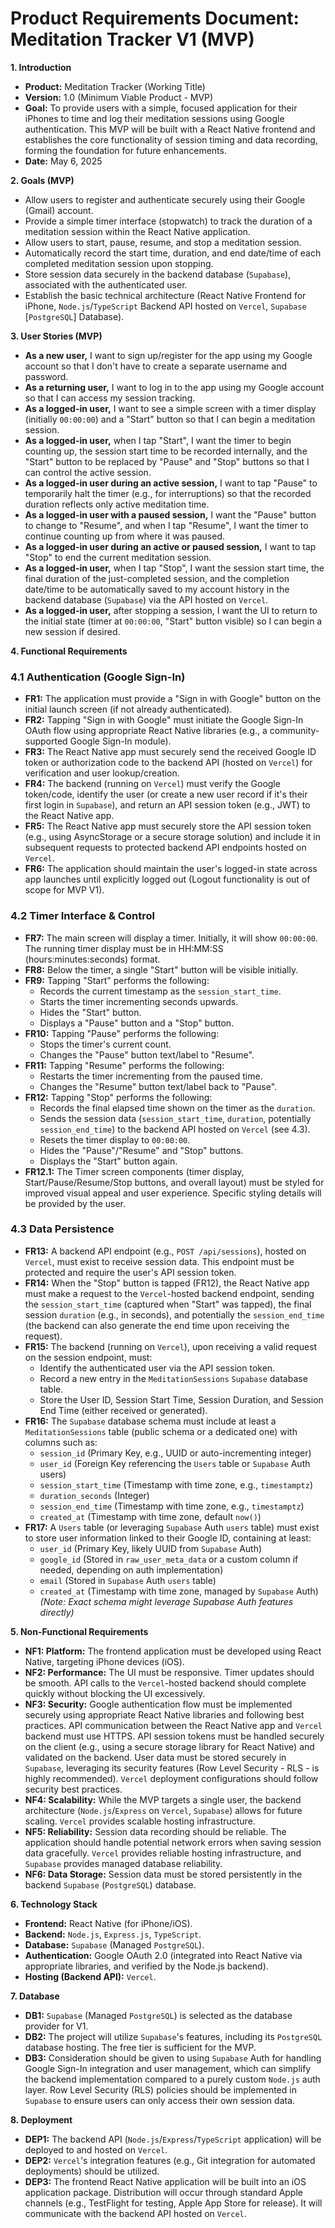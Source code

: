 # Product Requirements Document: Meditation Tracker V1 (MVP)

**1. Introduction**

* **Product:** Meditation Tracker (Working Title)
* **Version:** 1.0 (Minimum Viable Product - MVP)
* **Goal:** To provide users with a simple, focused application for their iPhones to time and log their meditation sessions using Google authentication. This MVP will be built with a React Native frontend and establishes the core functionality of session timing and data recording, forming the foundation for future enhancements.
* **Date:** May 6, 2025

**2. Goals (MVP)**

* Allow users to register and authenticate securely using their Google (Gmail) account.
* Provide a simple timer interface (stopwatch) to track the duration of a meditation session within the React Native application.
* Allow users to start, pause, resume, and stop a meditation session.
* Automatically record the start time, duration, and end date/time of each completed meditation session upon stopping.
* Store session data securely in the backend database (`Supabase`), associated with the authenticated user.
* Establish the basic technical architecture (React Native Frontend for iPhone, `Node.js`/`TypeScript` Backend API hosted on `Vercel`, `Supabase` [`PostgreSQL`] Database).

**3. User Stories (MVP)**

* **As a new user,** I want to sign up/register for the app using my Google account so that I don't have to create a separate username and password.
* **As a returning user,** I want to log in to the app using my Google account so that I can access my session tracking.
* **As a logged-in user,** I want to see a simple screen with a timer display (initially `00:00:00`) and a "Start" button so that I can begin a meditation session.
* **As a logged-in user,** when I tap "Start", I want the timer to begin counting up, the session start time to be recorded internally, and the "Start" button to be replaced by "Pause" and "Stop" buttons so that I can control the active session.
* **As a logged-in user during an active session,** I want to tap "Pause" to temporarily halt the timer (e.g., for interruptions) so that the recorded duration reflects only active meditation time.
* **As a logged-in user with a paused session,** I want the "Pause" button to change to "Resume", and when I tap "Resume", I want the timer to continue counting up from where it was paused.
* **As a logged-in user during an active or paused session,** I want to tap "Stop" to end the current meditation session.
* **As a logged-in user,** when I tap "Stop", I want the session start time, the final duration of the just-completed session, and the completion date/time to be automatically saved to my account history in the backend database (`Supabase`) via the API hosted on `Vercel`.
* **As a logged-in user,** after stopping a session, I want the UI to return to the initial state (timer at `00:00:00`, "Start" button visible) so I can begin a new session if desired.

**4. Functional Requirements**

### 4.1 Authentication (Google Sign-In)

* **FR1:** The application must provide a "Sign in with Google" button on the initial launch screen (if not already authenticated).
* **FR2:** Tapping "Sign in with Google" must initiate the Google Sign-In OAuth flow using appropriate React Native libraries (e.g., a community-supported Google Sign-In module).
* **FR3:** The React Native app must securely send the received Google ID token or authorization code to the backend API (hosted on `Vercel`) for verification and user lookup/creation.
* **FR4:** The backend (running on `Vercel`) must verify the Google token/code, identify the user (or create a new user record if it's their first login in `Supabase`), and return an API session token (e.g., JWT) to the React Native app.
* **FR5:** The React Native app must securely store the API session token (e.g., using AsyncStorage or a secure storage solution) and include it in subsequent requests to protected backend API endpoints hosted on `Vercel`.
* **FR6:** The application should maintain the user's logged-in state across app launches until explicitly logged out (Logout functionality is out of scope for MVP V1).

### 4.2 Timer Interface & Control

* **FR7:** The main screen will display a timer. Initially, it will show `00:00:00`. The running timer display must be in HH:MM:SS (hours:minutes:seconds) format.
* **FR8:** Below the timer, a single "Start" button will be visible initially.
* **FR9:** Tapping "Start" performs the following:
    * Records the current timestamp as the `session_start_time`.
    * Starts the timer incrementing seconds upwards.
    * Hides the "Start" button.
    * Displays a "Pause" button and a "Stop" button.
* **FR10:** Tapping "Pause" performs the following:
    * Stops the timer's current count.
    * Changes the "Pause" button text/label to "Resume".
* **FR11:** Tapping "Resume" performs the following:
    * Restarts the timer incrementing from the paused time.
    * Changes the "Resume" button text/label back to "Pause".
* **FR12:** Tapping "Stop" performs the following:
    * Records the final elapsed time shown on the timer as the `duration`.
    * Sends the session data (`session_start_time`, `duration`, potentially `session_end_time`) to the backend API hosted on `Vercel` (see 4.3).
    * Resets the timer display to `00:00:00`.
    * Hides the "Pause"/"Resume" and "Stop" buttons.
    * Displays the "Start" button again.
* **FR12.1:** The Timer screen components (timer display, Start/Pause/Resume/Stop buttons, and overall layout) must be styled for improved visual appeal and user experience. Specific styling details will be provided by the user.

### 4.3 Data Persistence

* **FR13:** A backend API endpoint (e.g., `POST /api/sessions`), hosted on `Vercel`, must exist to receive session data. This endpoint must be protected and require the user's API session token.
* **FR14:** When the "Stop" button is tapped (FR12), the React Native app must make a request to the `Vercel`-hosted backend endpoint, sending the `session_start_time` (captured when "Start" was tapped), the final session `duration` (e.g., in seconds), and potentially the `session_end_time` (the backend can also generate the end time upon receiving the request).
* **FR15:** The backend (running on `Vercel`), upon receiving a valid request on the session endpoint, must:
    * Identify the authenticated user via the API session token.
    * Record a new entry in the `MeditationSessions` `Supabase` database table.
    * Store the User ID, Session Start Time, Session Duration, and Session End Time (either received or generated).
* **FR16:** The `Supabase` database schema must include at least a `MeditationSessions` table (public schema or a dedicated one) with columns such as:
    * `session_id` (Primary Key, e.g., UUID or auto-incrementing integer)
    * `user_id` (Foreign Key referencing the `Users` table or `Supabase` Auth users)
    * `session_start_time` (Timestamp with time zone, e.g., `timestamptz`)
    * `duration_seconds` (Integer)
    * `session_end_time` (Timestamp with time zone, e.g., `timestamptz`)
    * `created_at` (Timestamp with time zone, default `now()`)
* **FR17:** A `Users` table (or leveraging `Supabase` Auth `users` table) must exist to store user information linked to their Google ID, containing at least:
    * `user_id` (Primary Key, likely UUID from `Supabase` Auth)
    * `google_id` (Stored in `raw_user_meta_data` or a custom column if needed, depending on auth implementation)
    * `email` (Stored in `Supabase` Auth `users` table)
    * `created_at` (Timestamp with time zone, managed by `Supabase` Auth)
    *(Note: Exact schema might leverage Supabase Auth features directly)*

**5. Non-Functional Requirements**

* **NF1: Platform:** The frontend application must be developed using React Native, targeting iPhone devices (iOS).
* **NF2: Performance:** The UI must be responsive. Timer updates should be smooth. API calls to the `Vercel`-hosted backend should complete quickly without blocking the UI excessively.
* **NF3: Security:** Google authentication flow must be implemented securely using appropriate React Native libraries and following best practices. API communication between the React Native app and `Vercel` backend must use HTTPS. API session tokens must be handled securely on the client (e.g., using a secure storage library for React Native) and validated on the backend. User data must be stored securely in `Supabase`, leveraging its security features (Row Level Security - RLS - is highly recommended). `Vercel` deployment configurations should follow security best practices.
* **NF4: Scalability:** While the MVP targets a single user, the backend architecture (`Node.js`/`Express` on `Vercel`, `Supabase`) allows for future scaling. `Vercel` provides scalable hosting infrastructure.
* **NF5: Reliability:** Session data recording should be reliable. The application should handle potential network errors when saving session data gracefully. `Vercel` provides reliable hosting infrastructure, and `Supabase` provides managed database reliability.
* **NF6: Data Storage:** Session data must be stored persistently in the backend `Supabase` (`PostgreSQL`) database.

**6. Technology Stack**

* **Frontend:** React Native (for iPhone/iOS).
* **Backend:** `Node.js`, `Express.js`, `TypeScript`.
* **Database:** `Supabase` (Managed `PostgreSQL`).
* **Authentication:** Google OAuth 2.0 (integrated into React Native via appropriate libraries, and verified by the Node.js backend).
* **Hosting (Backend API):** `Vercel`.

**7. Database**

* **DB1:** `Supabase` (Managed `PostgreSQL`) is selected as the database provider for V1.
* **DB2:** The project will utilize `Supabase`'s features, including its `PostgreSQL` database hosting. The free tier is sufficient for the MVP.
* **DB3:** Consideration should be given to using `Supabase` Auth for handling Google Sign-In integration and user management, which can simplify the backend implementation compared to a purely custom `Node.js` auth layer. Row Level Security (RLS) policies should be implemented in `Supabase` to ensure users can only access their own session data.

**8. Deployment**

* **DEP1:** The backend API (`Node.js`/`Express`/`TypeScript` application) will be deployed to and hosted on `Vercel`.
* **DEP2:** `Vercel`'s integration features (e.g., Git integration for automated deployments) should be utilized.
* **DEP3:** The frontend React Native application will be built into an iOS application package. Distribution will occur through standard Apple channels (e.g., TestFlight for testing, Apple App Store for release). It will communicate with the backend API hosted on `Vercel`.